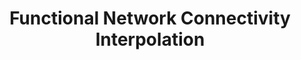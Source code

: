 ---
layout: page
title: Functional Network Connectivity Interpolation
description: 
img: /assets/img/interpolation.png
redirect: https://ieeexplore.ieee.org/document/9871803
importance: 6
category: research
---
